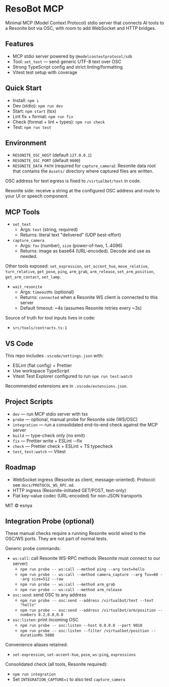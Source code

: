 # ResoBot MCP

Minimal MCP (Model Context Protocol) stdio server that connects AI tools to a Resonite bot via OSC, with room to add WebSocket and HTTP bridges.

## Features

- MCP stdio server powered by `@modelcontextprotocol/sdk`
- Tool: `set_text` — send generic UTF-8 text over OSC
- Strong TypeScript config and strict linting/formatting
- Vitest test setup with coverage

## Quick Start

- Install: `npm i`
- Dev (stdio): `npm run dev`
- Start: `npm start` (tsx)
- Lint fix + format: `npm run fix`
- Check (format + lint + types): `npm run check`
- Test: `npm run test`

## Environment

- `RESONITE_OSC_HOST` (default `127.0.0.1`)
- `RESONITE_OSC_PORT` (default `9000`)
- `RESONITE_DATA_PATH` (required for `capture_camera`): Resonite data root that contains the `Assets/` directory where captured files are written.

OSC address for text egress is fixed to `/virtualbot/text` in code.

Resonite side: receive a string at the configured OSC address and route to your UI or speech component.

## MCP Tools

- `set_text`
  - Args: `text` (string, required)
  - Returns: literal text "delivered" (UDP best-effort)
- `capture_camera`
  - Args: `fov` (number), `size` (power-of-two, 1..4096)
  - Returns: image as base64 (URL-encoded). Decode and use as needed.

Other tools exposed: `set_expression`, `set_accent_hue`, `move_relative`, `turn_relative`, `get_pose`, `ping`, `arm_grab`, `arm_release`, `set_arm_position`, `get_arm_contact`, `set_lamp`.

- `wait_resonite`
  - Args: `timeoutMs` (optional)
  - Returns: `connected` when a Resonite WS client is connected to this server
  - Default timeout: ~4s (assumes Resonite retries every ~3s)

Source of truth for tool inputs lives in code:

- `src/tools/contracts.ts:1`

## VS Code

This repo includes `.vscode/settings.json` with:

- ESLint (flat config) + Prettier
- Use workspace TypeScript
- Vitest Test Explorer configured to run `npm run test:watch`

Recommended extensions are in `.vscode/extensions.json`.

## Project Scripts

- `dev` — run MCP stdio server with tsx
- `probe` — optional, manual probe for Resonite side (WS/OSC)
- `integration` — run a consolidated end-to-end check against the MCP server
- `build` — type-check only (no emit)
- `fix` — Prettier write + ESLint --fix
- `check` — Prettier check + ESLint + TS typecheck
- `test`, `test:watch` — Vitest

## Roadmap

- WebSocket ingress (Resonite as client, message-oriented). Protocol: see `docs/PROTOCOL_WS_RPC.md`.
- HTTP ingress (Resonite-initiated GET/POST, text-only)
- Flat key-value codec (URL-encoded) for non-JSON transports

MIT © esnya

## Integration Probe (optional)

These manual checks require a running Resonite world wired to the OSC/WS ports.
They are not part of normal tests.

Generic probe commands:

- `ws:call`: call Resonite WS-RPC methods (Resonite must connect to our server)
  - `npm run probe -- ws:call --method ping --arg text=hello`
  - `npm run probe -- ws:call --method camera_capture --arg fov=60 --arg size=512 --raw`
  - `npm run probe -- ws:call --method arm_grab`
  - `npm run probe -- ws:call --method arm_release`
- `osc:send`: send OSC to any address
  - `npm run probe -- osc:send --address /virtualbot/text --text "hello"`
  - `npm run probe -- osc:send --address /virtualbot/arm/position --numbers 0.2,0.0,0.8`
- `osc:listen`: print incoming OSC
  - `npm run probe -- osc:listen --host 0.0.0.0 --port 9010`
  - `npm run probe -- osc:listen --filter /virtualbot/position --durationMs 5000`

Convenience aliases retained:

- `set-expression`, `set-accent-hue`, `pose`, `ws:ping`, `expressions`

Consolidated check (all tools, Resonite required):

- `npm run integration`
- Set `INTEGRATION_CAPTURE=1` to also test `capture_camera`
